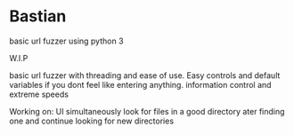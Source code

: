 # Bastian
basic url fuzzer using python 3

W.I.P

basic url fuzzer with threading and ease of use.
Easy controls and default variables if you dont feel like entering anything.
information control and extreme speeds















Working on:
UI
simultaneously look for files in a good directory ater finding one and continue looking for new directories
